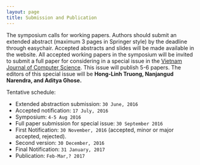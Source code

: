 ```yaml
---
layout: page
title: Submission and Publication
---
```


The symposium calls for working papers. Authors should submit an extended abstract (maximum 3 pages in Springer style) by the deadline through easychair.  Accepted abstracts and slides will be made available in the website. All accepted working papers in the symposium will be invited to submit a full paper for considering in a special issue in the [Vietnam Journal of Computer Science](http://link.springer.com/journal/40595). This issue will publish 5-6 papers.  The editors of this special issue will be **Hong-Linh Truong, Nanjangud Narendra, and Aditya Ghose.** 

Tentative schedule:

* Extended abstraction submission: `30 June, 2016`
* Accepted notification: `17 July, 2016`
* Symposium: `4-5 Aug 2016`
* Full paper submission for special issue: `30 September 2016`
* First Notification: `30 November, 2016` (accepted, minor or major accepted, rejected).
* Second version: `30 December, 2016`
* Final Notification: `31 January, 2017`
* Publication: `Feb-Mar,? 2017`